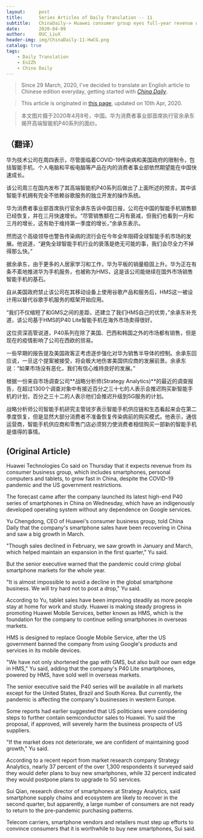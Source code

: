 ```yaml
---
layout:     post
title:      Series Articles of Daily Translation -- 11
subtitle:   ChinaDaily-> Huawei consumer group eyes full-year revenue uptick in China 
date:       2020-04-09
author:     OUC_LiuX 
header-img: img/ChinaDaily-11-HwCG.png
catalog: true
tags:
    - Daily Translation
    - En2Zh
    - China Daily 
---
```


<head>
    <script src="https://cdn.mathjax.org/mathjax/latest/MathJax.js?config=TeX-AMS-MML_HTMLorMML" type="text/javascript"></script>
    <script type="text/x-mathjax-config">
        MathJax.Hub.Config({
            tex2jax: {
            skipTags: ['script', 'noscript', 'style', 'textarea', 'pre'],
            inlineMath: [['$','$']]
            }
        });
    </script>
</head>

> Since 29 March, 2020, I've decided to translate an English article to Chinese edition everyday, getting started with [*China Daily*](https://www.chinadaily.com.cn/).    

> This article is originated in [this page](http://www.chinadaily.com.cn/a/202004/10/WS5e8fb34ea3105d50a3d1523e.html), updated on 10th Apr, 2020. 

> 本文图片摄于2020年4月8号，中国。华为消费者事业部首席执行官余承东揭开高端智能机P40系列的面纱。   

## （翻译）   

华为技术公司在周四表示，尽管面临着COVID-19传染病和美国政府的限制令，包括智能手机、个人电脑和平板电脑等产品在内的消费者事业部依然期望能在中国快速成长。   

该公司周三在国内发布了其高端智能机P40系列后做出了上面所述的预言。其中该智能手机拥有完全不依赖谷歌服务的独立开发的操作系统。    

华为消费者事业部首席执行官余承东告诉中国日报，公司在中国的智能手机销售额已经恢复，并在三月快速增长。“尽管销售额在二月有衰减，但我们也看到一月和三月的增长，这有助于维持第一季度的增长，”余承东表示。    

然而这个高级领导也警告传染病的流行会在今年全年阻碍全球智能手机市场的发展。他说道，“避免全球智能手机行业的衰落是绝无可能的事，我们会尽全力不掉得那么快。”   

据余承东，由于更多的人居家学习和工作，华为平板的销量稳固上升。华为正在有条不紊地推进华为手机服务，也被称为HMS，这是该公司能继续在国外市场销售智能手机的基石。     

自从美国政府禁止该公司在其移动设备上使用谷歌产品和服务后，HMS这一被设计用以替代谷歌手机服务的框架开始应用。    

“我们不仅缩短了和GMS之间的差距，还建立了我们HMS自己的优势，”余承东补充道，该公司基于HMS的P40 Lite智能手机在海外市场卖得很好。   

这位资深高管说道，P40系列在除了美国、巴西和韩国之外的市场都有销售，但是现在的疫情影响了公司在西欧的贸易。    

一些早期的报告提及美国政客正考虑逐步强化对华为销售半导体的控制。余承东回应说，一旦这个提案被接受，将会极大地伤害美国供应商的发展前景。余承东说：“如果市场没有恶化，我们有信心维持良好的发展。”    

根据一份来自市场调查公司**战略分析师(Strategy Analytics)**的最近的调查报告，在超过1300个调查对象中有接近百分之三十七的人表示会推迟购买新智能手机的计划，百分之三十二的人表示他们会推迟升级到5G服务的计划。   

战略分析师公司智能手机研究主管钱岁表示智能手机供应链和生态看起来会在第二季度恢复，但是显然大部分消费者不准备恢复传染病前的购买模式。他表示，通信运营商，智能手机供应商和零售门店必须努力使消费者相信购买一部新的智能手机是值得的事情。    

## (Original Article)    

Huawei Technologies Co said on Thursday that it expects revenue from its consumer business group, which includes smartphones, personal computers and tablets, to grow fast in China, despite the COVID-19 pandemic and the US government restrictions.

The forecast came after the company launched its latest high-end P40 series of smartphones in China on Wednesday, which have an indigenously developed operating system without any dependence on Google services.

Yu Chengdong, CEO of Huawei's consumer business group, told China Daily that the company's smartphone sales have been recovering in China and saw a big growth in March.

"Though sales declined in February, we saw growth in January and March, which helped maintain an expansion in the first quarter," Yu said.

But the senior executive warned that the pandemic could crimp global smartphone markets for the whole year.

"It is almost impossible to avoid a decline in the global smartphone business. We will try hard not to post a drop," Yu said.

According to Yu, tablet sales have been improving steadily as more people stay at home for work and study. Huawei is making steady progress in promoting Huawei Mobile Services, better known as HMS, which is the foundation for the company to continue selling smartphones in overseas markets.

HMS is designed to replace Google Mobile Service, after the US government banned the company from using Google's products and services in its mobile devices.

"We have not only shortened the gap with GMS, but also built our own edge in HMS," Yu said, adding that the company's P40 Lite smartphones, powered by HMS, have sold well in overseas markets.

The senior executive said the P40 series will be available in all markets except for the United States, Brazil and South Korea. But currently, the pandemic is affecting the company's businesses in western Europe.

Some reports had earlier suggested that US politicians were considering steps to further contain semiconductor sales to Huawei. Yu said the proposal, if approved, will severely harm the business prospects of US suppliers.

"If the market does not deteriorate, we are confident of maintaining good growth," Yu said.

According to a recent report from market research company Strategy Analytics, nearly 37 percent of the over 1,300 respondents it surveyed said they would defer plans to buy new smartphones, while 32 percent indicated they would postpone plans to upgrade to 5G services.

Sui Qian, research director of smartphones at Strategy Analytics, said smartphone supply chains and ecosystem are likely to recover in the second quarter, but apparently, a large number of consumers are not ready to return to the pre-pandemic purchasing patterns.

Telecom carriers, smartphone vendors and retailers must step up efforts to convince consumers that it is worthwhile to buy new smartphones, Sui said.